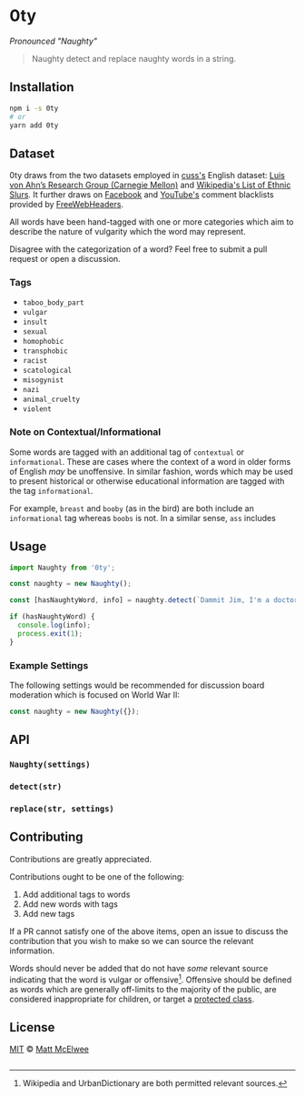 # 0ty

_Pronounced "Naughty"_

> Naughty detect and replace naughty words in a string.

## Installation

```bash
npm i -s 0ty
# or
yarn add 0ty
```

## Dataset

0ty draws from the two datasets employed in [cuss's](https://github.com/words/cuss) English dataset: [Luis von Ahn’s Research Group (Carnegie Mellon)](https://www.cs.cmu.edu/~biglou/resources/) and [Wikipedia's List of Ethnic Slurs](https://en.wikipedia.org/wiki/List_of_ethnic_slurs). It further draws on [Facebook](https://www.freewebheaders.com/bad-words-list-and-page-moderation-words-list-for-facebook/) and [YouTube's](https://www.freewebheaders.com/youtube-blacklist-words-free-and-youtube-comment-moderation/) comment blacklists provided by [FreeWebHeaders](https://www.freewebheaders.com).

All words have been hand-tagged with one or more categories which aim to describe the nature of vulgarity which the word may represent.

Disagree with the categorization of a word? Feel free to submit a pull request or open a discussion.

### Tags

- `taboo_body_part`
- `vulgar`
- `insult`
- `sexual`
- `homophobic`
- `transphobic`
- `racist`
- `scatological`
- `misogynist`
- `nazi`
- `animal_cruelty`
- `violent`

### Note on Contextual/Informational

Some words are tagged with an additional tag of `contextual` or `informational`. These are cases where the context of a word in older forms of English _may_ be unoffensive. In similar fashion, words which may be used to present historical or otherwise educational information are tagged with the tag `informational`.

For example, `breast` and `booby` (as in the bird) are both include an `informational` tag whereas `boobs` is not. In a similar sense, `ass` includes

## Usage

```js
import Naughty from '0ty';

const naughty = new Naughty();

const [hasNaughtyWord, info] = naughty.detect(`Dammit Jim, I'm a doctor not a bricklayer!`);

if (hasNaughtyWord) {
  console.log(info);
  process.exit(1);
}
```

### Example Settings

The following settings would be recommended for discussion board moderation which is focused on World War II:

```js
const naughty = new Naughty({});
```

## API

### `Naughty(settings)`

### `detect(str)`

### `replace(str, settings)`

## Contributing

Contributions are greatly appreciated.

Contributions ought to be one of the following:

1. Add additional tags to words
2. Add new words with tags
3. Add new tags

If a PR cannot satisfy one of the above items, open an issue to discuss the contribution that you wish to make so we can source the relevant information.

Words should never be added that do not have _some_ relevant source indicating that the word is vulgar or offensive[^1]. Offensive should be defined as words which are generally off-limits to the majority of the public, are considered inappropriate for children, or target a [protected class](https://en.wikipedia.org/wiki/Protected_group#United_States).

## License

[MIT](https://github.com/words/cuss/blob/HEAD/license) &copy; [Matt McElwee](https://github.com/Renddslow)

[^1]: Wikipedia and UrbanDictionary are both permitted relevant sources.

```

```
